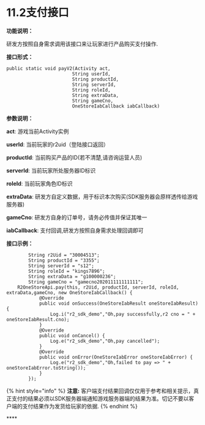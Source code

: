 # 11.2支付接口

**功能说明：**

研发方按照自身需求调用该接口来让玩家进行产品购买支付操作.

**接口形式：**

```text
public static void payV2(Activity act, 
                        String userId, 
                        String productId, 
                        String serverId, 
                        String roleId, 
                        String extraData, 
                        String gameCno, 
                        OneStoreIabCallback iabCallback)
```

**参数说明：**

**act**: 游戏当前Activity实例

**userId**: 当前玩家的r2uid（登陆接口返回）

**productId**: 当前购买产品的ID\(若不清楚,请咨询运营人员\)

**serverId**: 当前玩家所处服务器ID标识

**roleId**: 当前玩家角色ID标识

**extraData**: 研发方自定义数据，用于标识本次购买\(SDK服务器会原样透传给游戏服务器\)

**gameCno**: 研发方自身的订单号，请务必传值并保证其唯一

**iabCallback**: 支付回调,研发方按照自身需求处理回调即可

**接口示例：**

```text
        String r2Uid = "30004513";
        String productId = "3355";
        String serverId = "s12";
        String roleId = "kings7896";
        String extraData = "g100000236";
        String gameCno = "gamecno202011111111111";
    R2OneStoreApi.pay(this, r2Uid, productId, serverId, roleId, extraData,gameCno, new OneStoreIabCallback() {
            @Override
            public void onSuccess(OneStoreIabResult oneStoreIabResult) {
                Log.i("r2_sdk_demo","Oh,pay successfully,r2 cno = " + oneStoreIabResult.cno);
            }
            @Override
            public void onCancel() {
                Log.e("r2_sdk_demo","Oh,pay cancelled");
            }
            @Override
            public void onError(OneStoreIabError oneStoreIabError) {
                Log.e("r2_sdk_demo","Oh,failed to pay => " + oneStoreIabError.toString());
            }
        });
```

{% hint style="info" %}
**注意:** 客户端支付结果回调仅仅用于参考和相关提示，真正支付的结果必须以SDK服务器端通知游戏服务器端的结果为准。切记不要以客户端的支付结果作为发货给玩家的依据.
{% endhint %}

\*\*\*\*

